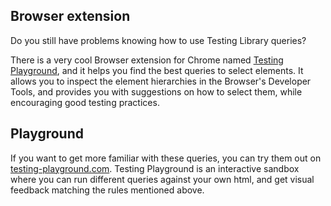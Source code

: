 ## Browser extension

Do you still have problems knowing how to use Testing Library queries?

There is a very cool Browser extension for Chrome
named [Testing Playground](https://chrome.google.com/webstore/detail/testing-playground/hejbmebodbijjdhflfknehhcgaklhano),
and it helps you find the best queries to
select elements. It allows you to inspect the element hierarchies in the Browser's Developer Tools, and provides you
with suggestions on how to select them, while encouraging good testing practices.

## Playground

If you want to get more familiar with these queries, you can try them out
on [testing-playground.com](https://testing-playground.com/). Testing Playground
is an interactive sandbox where you can run different queries against your own html, and get visual feedback matching
the rules mentioned above.